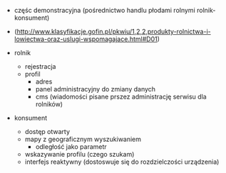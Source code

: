 * częśc demonstracyjna (pośrednictwo handlu płodami rolnymi rolnik-konsument)
- (http://www.klasyfikacje.gofin.pl/pkwiu/1,2,2,produkty-rolnictwa-i-lowiectwa-oraz-uslugi-wspomagajace.html#D01)
- rolnik
  - rejestracja
  - profil
    - adres
    - panel administracyjny do zmiany danych
    - cms (wiadomości pisane prszez administrację serwisu dla rolników)

- konsument
  - dostęp otwarty
  - mapy z geograficznym wyszukiwaniem
    - odległość jako parametr 
  - wskazywanie profilu (czego szukam)
  - interfejs reaktywny (dostoswuje się do rozdzielczości urządzenia)
